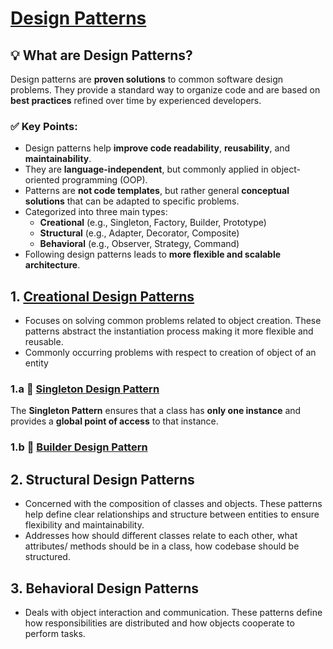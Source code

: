 # [Design Patterns](https://refactoring.guru/design-patterns)

## 💡 What are Design Patterns?

Design patterns are **proven solutions** to common software design problems. They provide a standard way to organize code and are based on **best practices** refined over time by experienced developers.

### ✅ Key Points:
- Design patterns help **improve code readability**, **reusability**, and **maintainability**.
- They are **language-independent**, but commonly applied in object-oriented programming (OOP).
- Patterns are **not code templates**, but rather general **conceptual solutions** that can be adapted to specific problems.
- Categorized into three main types:
  - **Creational** (e.g., Singleton, Factory, Builder, Prototype)
  - **Structural** (e.g., Adapter, Decorator, Composite)
  - **Behavioral** (e.g., Observer, Strategy, Command)
- Following design patterns leads to **more flexible and scalable architecture**.

## 1. [Creational Design Patterns](https://github.com/Swayam595/Design-Patterns/tree/main/creational)
- Focuses on solving common problems related to object creation. These patterns abstract the instantiation process making it more flexible and reusable.
- Commonly occurring problems with respect to creation of object of an entity
### 1.a 🧩 [Singleton Design Pattern](https://github.com/Swayam595/Design-Patterns/tree/main/creational/singleton)

The **Singleton Pattern** ensures that a class has **only one instance** and provides a **global point of access** to that instance.

### 1.b 🧱 [Builder Design Pattern](https://github.com/Swayam595/Design-Patterns/tree/main/creational/builder)









## 2. Structural Design Patterns
- Concerned with the composition of classes and objects. These patterns help define clear relationships and structure between entities to ensure flexibility and maintainability.
- Addresses how should different classes relate to each other, what attributes/ methods should be in a class, how codebase should be structured.

## 3. Behavioral Design Patterns
- Deals with object interaction and communication. These patterns define how responsibilities are distributed and how objects cooperate to perform tasks.
